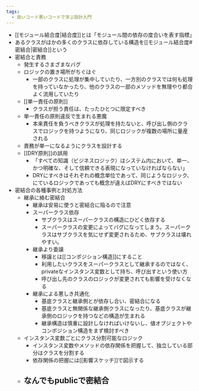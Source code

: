```yaml
---
tags:
  - 良いコード悪いコードで学ぶ設計入門
---
```

- [[モジュール結合度|結合度]]とは「モジュール間の依存の度合いを表す指標」
- あるクラスがほかの多くのクラスに依存している構造を[[モジュール結合度#密結合|密結合]]という
- 密結合と責務
	- 発生するさまざまなバグ
	- ロジックの置き場所がちぐはぐ
		- 一部のクラスに処理が集中していたり、一方別のクラスでは何も処理を持っていなかったり、他のクラスの一部のメソッドを無理やり都合よく流用していたり
	- [[単一責任の原則]]
		- クラスが担う責任は、たったひとつに限定すべき
	- 単一責任の原則違反で生まれる悪魔
		- 本来責任を負うべきクラスが処理を持たないと、呼び出し側のクラスでロジックを持つようになり、同じロジックが複数の場所に量産される
	- 責務が単一になるようにクラスを設計する
	- [[DRY原則]]の誤用
		- 「すべての知識（ビジネスロジック）はシステム内において、単一、かつ明確な、そして信頼できる表現になっていなければならない」
		- DRYにすべきはそれぞれの概念単位であって、同じようなロジック、にているロジックであっても概念が違えばDRYにすべきではない
- 密結合の各種事例と対処方法
	- 継承に絡む密結合
		- 継承は安易に使うと密結合に陥るので注意
		- スーパークラス依存
			- サブクラスはスーパークラスの構造にひどく依存する
			- スーパークラスの変更によってバグになってしまう。スーパークラスはサブクラスを気にせず変更されるため、サブクラスは壊れやすい。
		- 継承より委譲
			- 移譲とは[[コンポジション構造]]にすること
			- 利用したいクラスをスーパークラスとして継承するのではなく、privateなインスタンス変数として持ち、呼び出すという使い方
			- 呼び出し先のクラスのロジックが変更されても影響を受けなくなる
		- 継承による悪しき共通化
			- 基底クラスと継承側とが依存し合い、密結合になる
			- 基底クラスと無関係な継承側クラスになったり、基底クラスが継承側のロジックを持つなどの構造が生まれる
			- 継承構造は慎重に設計しなければいけないし、値オブジェクトやコンポジション構造をまず検討すべき
	- インスタンス変数ごとにクラス分割可能なロジック
		- インスタンス変数やメソッドの依存関係を把握して、独立している部分はクラスを分割する
		- 依存関係の把握には[[影響スケッチ]]で図示する
	- なんでもpublicで密結合
		- 